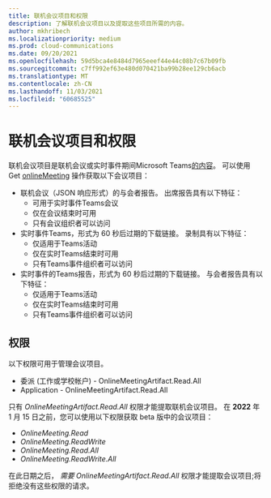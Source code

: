 ```yaml
---
title: 联机会议项目和权限
description: 了解联机会议项目以及提取这些项目所需的内容。
author: mkhribech
ms.localizationpriority: medium
ms.prod: cloud-communications
ms.date: 09/20/2021
ms.openlocfilehash: 59d5bca4e8484d7965eeef44e44c08b7c67b09fb
ms.sourcegitcommit: c7ff992ef63e480d070421ba99b28ee129cb6acb
ms.translationtype: MT
ms.contentlocale: zh-CN
ms.lasthandoff: 11/03/2021
ms.locfileid: "60685525"
---
```

# <a name="online-meeting-artifacts-and-permissions"></a>联机会议项目和权限

联机会议项目是联机会议或实时事件期间Microsoft Teams[的内容](/microsoftteams/teams-live-events/what-are-teams-live-events)。 可以使用 Get [onlineMeeting](/graph/api/onlinemeeting-get?view=graph-rest-beta&preserve-view=true) 操作获取以下会议项目：

- 联机会议（JSON 响应形式）的与会者报告。 出席报告具有以下特征：
  - 可用于实时事件Teams会议
  - 仅在会议结束时可用
  - 只有会议组织者可以访问
- 实时事件Teams，形式为 60 秒后过期的下载链接。 录制具有以下特征：
  - 仅适用于Teams活动
  - 仅在实时Teams结束时可用
  - 只有Teams事件组织者可以访问
- 实时事件的Teams报告，形式为 60 秒后过期的下载链接。 与会者报告具有以下特征：
  - 仅适用于Teams活动
  - 仅在实时Teams结束时可用
  - 只有Teams事件组织者可以访问

## <a name="permissions"></a>权限

以下权限可用于管理会议项目。

- 委派 (工作或学校帐户) - OnlineMeetingArtifact.Read.All
- Application - OnlineMeetingArtifact.Read.All

只有 _OnlineMeetingArtifact.Read.All_ 权限才能提取联机会议项目。 在 **2022** 年 1 月 15 日之前，您可以使用以下权限获取 beta 版中的会议项目：

- _OnlineMeeting.Read_
- _OnlineMeeting.ReadWrite_
- _OnlineMeeting.Read.All_
- _OnlineMeeting.ReadWrite.All_

在此日期之后， _需要 OnlineMeetingArtifact.Read.All_ 权限才能提取会议项目;将拒绝没有这些权限的请求。
